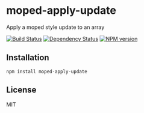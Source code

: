 # moped-apply-update

Apply a moped style update to an array

[![Build Status](https://img.shields.io/travis/mopedjs/moped-apply-update/master.svg)](https://travis-ci.org/mopedjs/moped-apply-update)
[![Dependency Status](https://img.shields.io/david/mopedjs/moped-apply-update.svg)](https://david-dm.org/mopedjs/moped-apply-update)
[![NPM version](https://img.shields.io/npm/v/moped-apply-update.svg)](https://www.npmjs.org/package/moped-apply-update)

## Installation

    npm install moped-apply-update

## License

  MIT
